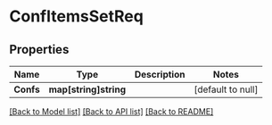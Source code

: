# ConfItemsSetReq

## Properties
Name | Type | Description | Notes
------------ | ------------- | ------------- | -------------
**Confs** | **map[string]string** |  | [default to null]

[[Back to Model list]](../README.md#documentation-for-models) [[Back to API list]](../README.md#documentation-for-api-endpoints) [[Back to README]](../README.md)


